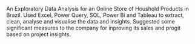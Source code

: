 An Exploratory Data Analysis for an Online Store of Houshold Products in Brazil.
Used Excel, Power Query, SQL, Power Bi and Tableau to extract, clean, analyse and visualise the data and insights.
Suggested some significant measures to the company for inproving its sales and progit based on project insights.
